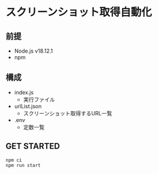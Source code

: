 # スクリーンショット取得自動化

## 前提

- Node.js v18.12.1
- npm

## 構成

- index.js
	- 実行ファイル
- urlList.json
	- スクリーンショット取得するURL一覧
- .env
	- 定数一覧

## GET STARTED

```
npm ci
npm run start
```
